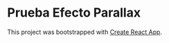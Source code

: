 # Prueba Efecto Parallax

This project was bootstrapped with [Create React App](https://github.com/facebook/create-react-app).

